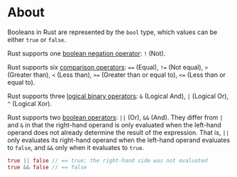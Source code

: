 # About

Booleans in Rust are represented by the `bool` type, which values can be either `true` or `false`.

Rust supports one [boolean negation operator][negation operators]: `!` (Not).

Rust supports six [comparison operators][comparison operators]: `==` (Equal), `!=` (Not equal), `>` (Greater than), `<` (Less than), `>=`
(Greater than or equal to), `<=` (Less than or equal to).

Rust supports three [logical binary operators][logical binary operators]: `&` (Logical And), `|` (Logical Or), `^` (Logical Xor).

Rust supports two [boolean operators][lazy boolean operators]: `||` (Or), `&&` (And). They differ from `|` and `&` in that the right-hand operand
is only evaluated when the left-hand operand does not already determine the result of the expression. That is, `||` only evaluates
its right-hand operand when the left-hand operand evaluates to `false`, and `&&` only when it evaluates to `true`.

```rust
true || false // == true; the right-hand side was not evaluated
true && false // == false
```

[negation operators]: https://doc.rust-lang.org/reference/expressions/operator-expr.html#negation-operators
[comparison operators]: https://doc.rust-lang.org/reference/expressions/operator-expr.html#comparison-operators
[logical binary operators]: https://doc.rust-lang.org/reference/expressions/operator-expr.html#arithmetic-and-logical-binary-operators
[lazy boolean operators]: https://doc.rust-lang.org/reference/expressions/operator-expr.html#lazy-boolean-operators
